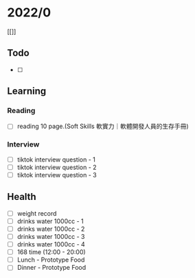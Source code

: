 # 2022/0

[[]]

## Todo

- [ ]

## Learning

### Reading

- [ ] reading 10 page.(Soft Skills 軟實力｜軟體開發人員的生存手冊)

### Interview

- [ ] tiktok interview question - 1
- [ ] tiktok interview question - 2
- [ ] tiktok interview question - 3

## Health

- [ ] weight record
- [ ] drinks water 1000cc - 1
- [ ] drinks water 1000cc - 2
- [ ] drinks water 1000cc - 3
- [ ] drinks water 1000cc - 4
- [ ] 168 time (12:00 - 20:00)
- [ ] Lunch - Prototype Food
- [ ] Dinner - Prototype Food
